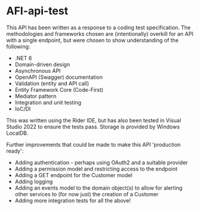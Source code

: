 # AFI-api-test

This API has been written as a response to a coding test specification.
The methodologies and frameworks chosen are (intentionally) overkill for an API with a single endpoint, but were chosen to show understanding of the following:

- .NET 6
- Domain-driven design
- Asynchronous API
- OpenAPI (Swagger) documentation
- Validation (entity and API call)
- Entity Framework Core (Code-First)
- Mediator pattern
- Integration and unit testing
- IoC/DI

This was written using the Rider IDE, but has also been tested in Visual Studio 2022 to ensure the tests pass. Storage is provided by Windows LocalDB.

Further improvements that could be made to make this API 'production ready':

- Adding authentication - perhaps using OAuth2 and a suitable provider
- Adding a permission model and restricting access to the endpoint
- Adding a GET endpoint for the Customer model
- Adding logging
- Adding an events model to the domain object(s) to allow for alerting other services to (for now just) the creation of a Customer 
- Adding more integration tests for all the above!

